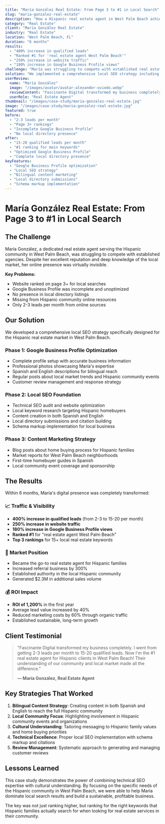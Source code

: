 ```yaml
---
title: "María González Real Estate: From Page 3 to #1 in Local Search"
slug: "maria-gonzalez-real-estate"
description: "How a Hispanic real estate agent in West Palm Beach achieved #1 rankings and 400% increase in qualified leads through local SEO and Google Business Profile optimization."
category: "Real Estate"
client: "María González Real Estate"
industry: "Real Estate"
location: "West Palm Beach, FL"
duration: "6 months"
results:
  - "400% increase in qualified leads"
  - "Ranked #1 for 'real estate agent West Palm Beach'"
  - "250% increase in website traffic"
  - "180% increase in Google Business Profile views"
challenge: "María was struggling to compete with established real estate agencies in West Palm Beach. Her website was not ranking for local searches, and she was losing potential clients to competitors with stronger online presence."
solution: "We implemented a comprehensive local SEO strategy including Google Business Profile optimization, local keyword targeting, and content marketing focused on the Hispanic community in West Palm Beach."
userReview:
  name: "María González"
  image: "/images/avatar/avatar-alexander-oviedo.webp"
  reviewContent: "Fascinante Digital transformed my business completely. I went from getting 2-3 leads per month to 15-20 qualified leads. Now I'm the #1 real estate agent for Hispanic clients in West Palm Beach!"
  userRole: "Real Estate Agent"
thumbnail: "/images/case-study/maria-gonzalez-real-estate.jpg"
image: "/images/case-study/maria-gonzalez-real-estate.jpg"
featured: true
before:
  - "2-3 leads per month"
  - "Page 3+ rankings"
  - "Incomplete Google Business Profile"
  - "No local directory presence"
after:
  - "15-20 qualified leads per month"
  - "#1 ranking for main keywords"
  - "Optimized Google Business Profile"
  - "Complete local directory presence"
keyFeatures:
  - "Google Business Profile optimization"
  - "Local SEO strategy"
  - "Bilingual content marketing"
  - "Local directory submissions"
  - "Schema markup implementation"
---
```


# María González Real Estate: From Page 3 to #1 in Local Search

## The Challenge

María González, a dedicated real estate agent serving the Hispanic community in West Palm Beach, was struggling to compete with established agencies. Despite her excellent reputation and deep knowledge of the local market, her online presence was virtually invisible.

**Key Problems:**
- Website ranked on page 3+ for local searches
- Google Business Profile was incomplete and unoptimized
- No presence in local directory listings
- Missing from Hispanic community online resources
- Only 2-3 leads per month from online sources

## Our Solution

We developed a comprehensive local SEO strategy specifically designed for the Hispanic real estate market in West Palm Beach.

### Phase 1: Google Business Profile Optimization
- Complete profile setup with accurate business information
- Professional photos showcasing María's expertise
- Spanish and English descriptions for bilingual reach
- Regular posts about local market trends and Hispanic community events
- Customer review management and response strategy

### Phase 2: Local SEO Foundation
- Technical SEO audit and website optimization
- Local keyword research targeting Hispanic homebuyers
- Content creation in both Spanish and English
- Local directory submissions and citation building
- Schema markup implementation for local business

### Phase 3: Content Marketing Strategy
- Blog posts about home buying process for Hispanic families
- Market reports for West Palm Beach neighborhoods
- First-time homebuyer guides in Spanish
- Local community event coverage and sponsorship

## The Results

Within 6 months, María's digital presence was completely transformed:

### 📈 Traffic & Visibility
- **400% increase in qualified leads** (from 2-3 to 15-20 per month)
- **250% increase in website traffic**
- **180% increase in Google Business Profile views**
- **Ranked #1** for "real estate agent West Palm Beach"
- **Top 3 rankings** for 15+ local real estate keywords

### 🎯 Market Position
- Became the go-to real estate agent for Hispanic families
- Increased referral business by 300%
- Established authority in the local Hispanic community
- Generated $2.3M in additional sales volume

### 💰 ROI Impact
- **ROI of 1,200%** in the first year
- Average lead value increased by 40%
- Reduced marketing costs by 60% through organic traffic
- Established sustainable, long-term growth

## Client Testimonial

> "Fascinante Digital transformed my business completely. I went from getting 2-3 leads per month to 15-20 qualified leads. Now I'm the #1 real estate agent for Hispanic clients in West Palm Beach! Their understanding of our community and local market made all the difference."
> 
> **— María González, Real Estate Agent**

## Key Strategies That Worked

1. **Bilingual Content Strategy**: Creating content in both Spanish and English to reach the full Hispanic community
2. **Local Community Focus**: Highlighting involvement in Hispanic community events and organizations
3. **Cultural Understanding**: Tailoring messaging to Hispanic family values and home buying priorities
4. **Technical Excellence**: Proper local SEO implementation with schema markup and citations
5. **Review Management**: Systematic approach to generating and managing customer reviews

## Lessons Learned

This case study demonstrates the power of combining technical SEO expertise with cultural understanding. By focusing on the specific needs of the Hispanic community in West Palm Beach, we were able to help María dominate local search results and build a sustainable, profitable business.

The key was not just ranking higher, but ranking for the right keywords that Hispanic families actually search for when looking for real estate services in their community.
